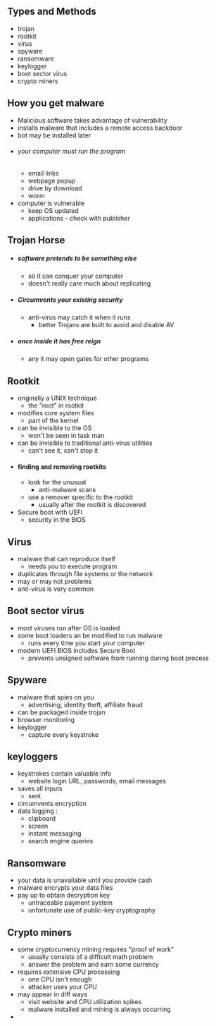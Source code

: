 ## Types and Methods
- trojan 
- rootkit
- virus
- spyware
- ransomware
- keylogger
- boot sector virus
- crypto miners

## How you get malware
- Malicious software takes advantage of vulnerability 
- installs malware that includes a remote access backdoor
- bot may be installed later 
- ###### your computer must run the program 
	- email links
	- webpage popup
	- drive by download
	- worm
- computer is vulnerable 
	- keep OS updated
	- applications - check with publisher

## Trojan Horse
- ##### software pretends to be something else
	- so it can conquer your computer
	- doesn't really care much about replicating
- ##### Circumvents your existing security
	- anti-virus may catch it when it runs
		- better Trojans are built to avoid and disable AV
- ##### once inside it has free reign 
	- any it may open gates for other programs

## Rootkit
- originally a UNIX technique
	- the "root" in rootkit
- modifies core system files
	- part of the kernel
- can be invisible to the OS
	- won't be seen in task man
- can be invisible to traditional anti-virus utilities 
	- can't see it, can't stop it
- #### finding and removing rootkits
	- look for the unusual 
		- anti-malware scans
	- use a remover specific to the rootkit
		- usually after the rootkit is discovered 
- Secure boot with UEFI
	- security in the BIOS

## Virus 
- malware that can reproduce itself
	- needs you to execute program
- duplicates through file systems or the network
- may or may not problems
- anti-virus is very common 

## Boot sector virus
- most viruses run after OS is loaded
- some boot loaders an be modified to run malware 
	- runs every time you start your computer 
- modern UEFI BIOS includes Secure Boot
	- prevents unsigned software from running during boot process

## Spyware
- malware that spies on you
	- advertising, identity theft, affiliate fraud
- can be packaged inside trojan
- browser monitoring
- keylogger
	- capture every keystroke

## keyloggers
- keystrokes contain valuable info
	- website login URL, passwords, email messages
- saves all inputs
	- sent
- circumvents encryption 
- data logging :
	- clipboard
	- screen
	- instant messaging
	- search engine queries

## Ransomware
- your data is unavailable until you provide cash
- malware encrypts your data files
- pay up to obtain decryption key
	- untraceable payment system
	- unfortunate use of public-key cryptography 

## Crypto miners
- some cryptocurrency mining requires "proof of work"
	- usually consists of a difficult math problem 
	- answer the problem and earn some currency
- requires extensive CPU processing
	- one CPU isn't enough
	- attacker uses your CPU
- may appear in diff ways
	- visit website and CPU utilization spikes
	- malware installed and mining is always occurring
- 